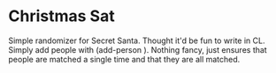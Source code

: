 Christmas Sat
===============
Simple randomizer for Secret Santa. Thought it'd be fun to write in CL. Simply add people with (add-person <name> <available matches>). Nothing fancy, just ensures that people are matched a single time and that they are all matched.

